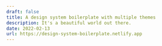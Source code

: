 ```yaml
---
draft: false
title: A design system boilerplate with multiple themes
description: It's a beautiful world out there.
date: 2022-02-13
url: https://design-system-boilerplate.netlify.app
---
```

